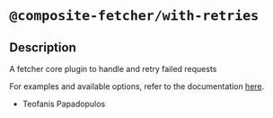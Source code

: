 # `@composite-fetcher/with-retries`

## Description

A fetcher core plugin to handle and retry failed requests

For examples and available options, refer to the documentation [here](https://www.composite-fetcher.com/plugins/with-retries).

- Teofanis Papadopulos
